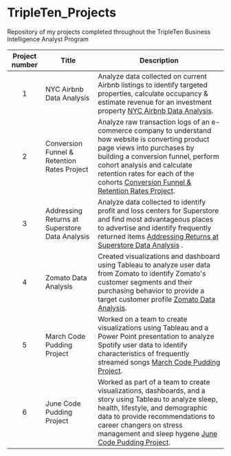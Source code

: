 # TripleTen_Projects
Repository of my projects completed throughout the TripleTen Business Intelligence Analyst Program


| Project number | Title | Description |
| :-----------: | ----------- |----------- |
| 1 | NYC Airbnb Data Analysis | Analyze data collected on current Airbnb listings to identify targeted properties, calculate occupancy & estimate revenue for an investment property [NYC Airbnb Data Analysis](https://docs.google.com/spreadsheets/d/10qHwp-aoB-pWhKFM_GUHiElx9ERSwIXKpUCtOo-fCsY/edit?gid=8913920#gid=8913920).|
| 2 | Conversion Funnel & Retention Rates Project | Analyze raw transaction logs of an e-commerce company to understand how website is converting product page views into purchases by building a conversion funnel, perform cohort analysis and calculate retention rates for each of the cohorts [Conversion Funnel & Retention Rates Project](https://docs.google.com/spreadsheets/d/1ylkhNU3wNnf1mYEA9I-wngYnJjapI0_dXW0JpJ0Qrlk/edit?gid=868644233#gid=868644233).|
| 3 | Addressing Returns at Superstore Data Analysis | Analyze data collected to identify profit and loss centers for Superstore and find most advantageous places to advertise and identify frequently returned items [Addressing Returns at Superstore Data Analysis](https://public.tableau.com/shared/WHRCY8M9Z?:display_count=n&:origin=viz_share_link) .|
| 4 | Zomato Data Analysis | Created visualizations and dashboard using Tableau to analyze user data from Zomato to identify Zomato's customer segments and their purchasing behavior to provide a target customer profile [Zomato Data Analysis](https://public.tableau.com/views/BIAFinalProject_JillianKingsley/TotalSalesbyCustomerMetrics?:language=en-US&:sid=&:redirect=auth&:display_count=n&:origin=viz_share_link).|
| 5 | March Code Pudding Project | Worked on a team to create visualizations using Tableau and a Power Point presentation to analyze Spotify user data to identify characteristics of frequently streamed songs [March Code Pudding Project](https://www.youtube.com/live/rWTYgq_3ER4?si=agc_GDt4VEpXbplA&t=1142).|
| 6 | June Code Pudding Project | Worked as part of a team to create visualizations, dashboards, and a story using Tableau to analyze sleep, health, lifestyle, and demographic data to provide recommendations to career changers on stress management and sleep hygene [June Code Pudding Project](https://public.tableau.com/views/Presentation_d1_SleepHealthLifestyleDataset_17201177589570/StressManagementforCareerChangers?:language=en-US&:sid=&:redirect=auth&:display_count=n&:origin=viz_share_link).|
